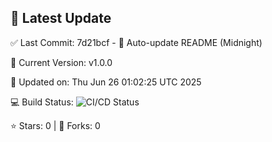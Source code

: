 ## 🚀 Latest Update

✅ Last Commit: 7d21bcf - 🤖 Auto-update README (Midnight)

🌟 Current Version: v1.0.0

📅 Updated on: Thu Jun 26 01:02:25 UTC 2025

💻 Build Status: ![CI/CD Status](https://github.com/SaiAryan1784/wedding_frontend/actions/workflows/update-readme.yml/badge.svg)

⭐️ Stars: 0 | 🍴 Forks: 0
